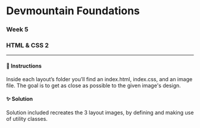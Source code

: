 # Devmountain Foundations
### Week 5
### HTML & CSS 2

---

#### :dart: Instructions
Inside each layout’s folder you’ll find an index.html, index.css, and an image file. The goal is to get as close as possible to the given image's design.

#### :sparkles: Solution
Solution included recreates the 3 layout images, by defining and making use of utility classes.
